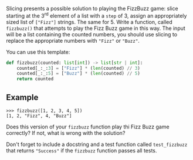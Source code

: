 Slicing presents a possible solution to playing the FizzBuzz game: slice starting at the 3<sup>rd</sup>
element of a list with a `step` of 3, assign an appropriately sized list of `["Fizz"]` strings.
The same for 5. Write a function, called `fizzbuzz()` that attempts to play the Fizz Buzz game in
this way. The input will be a list containing the counted numbers, you should use slicing to
replace the appropriate numbers with `"Fizz"` or `"Buzz"`.

You can use this template:

```python
def fizzbuzz(counted: list[int]) -> list[str | int]:
    counted[_:_:3] = ["Fizz"] * (len(counted) // 3)
    counted[_:_:5] = ["Buzz"] * (len(counted) // 5)
    return counted
```

## Example

```console?lang=python&prompt=>>>
>>> fizzbuzz([1, 2, 3, 4, 5])
[1, 2, "Fizz", 4, "Buzz"]
```

Does this version of your `fizzbuzz` function play thi Fizz Buzz game correctly?
If not, what is wrong with the solution?

Don't forget to include a docstring and a test function called `test_fizzbuzz` that returns
`"Success"` if the `fizzbuzz` function passes all tests.
